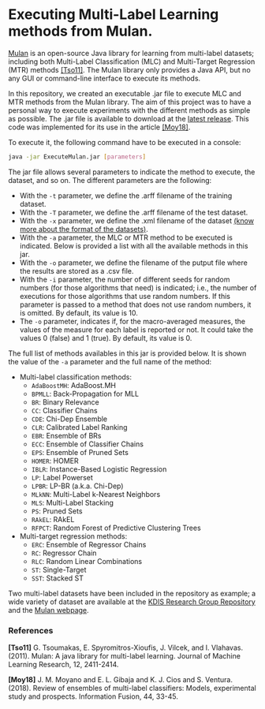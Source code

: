 # Executing Multi-Label Learning methods from Mulan.

[Mulan](http://mulan.sourceforge.net/) is an open-source Java library for learning from multi-label datasets; including both Multi-Label Classification (MLC) and Multi-Target Regression (MTR) methods [[Tso11]](#Tso11). The Mulan library only provides a Java API, but no any GUI or command-line interface to execute its methods.

In this repository, we created an executable .jar file to execute MLC and MTR methods from the Mulan library. The aim of this project was to have a personal way to execute experiments with the different methods as simple as possible. The .jar file is available to download at the [latest release](https://github.com/i02momuj/ExecuteMulan/releases/tag/v1.1). This code was implemented for its use in the article [[Moy18]](#Moy18).

To execute it, the following command have to be executed in a console:
```sh
java -jar ExecuteMulan.jar [parameters]
```

The jar file allows several parameters to indicate the method to execute, the dataset, and so on. The different parameters are the following:
* With the ```-t``` parameter, we define the .arff filename of the training dataset.
* With the ```-T``` parameter, we define the .arff filename of the test dataset.
* With the ```-x``` parameter, we define the .xml filename of the dataset [(know more about the format of the datasets)](http://www.uco.es/kdis/mllresources/).
* With the ```-a``` parameter, the MLC or MTR method to be executed is indicated. Below is provided a list with all the available methods in this jar.
* With the ```-o``` parameter, we define the filename of the putput file where the results are stored as a .csv file.
* With the ```-i``` parameter, the number of different seeds for random numbers (for those algorithms that need) is indicated; i.e., the number of executions for those algorithms that use random numbers. If this parameter is passed to a method that does not use random numbers, it is omitted. By default, its value is 10.
* The ```-o``` parameter, indicates if, for the macro-averaged measures, the values of the measure for each label is reported or not. It could take the values 0 (false) and 1 (true). By default, its value is 0.

The full list of methods availables in this jar is provided below. It is shown the value of the ```-a``` parameter and the full name of the method:
* Multi-label classification methods:
  * ```AdaBoostMH```: AdaBoost.MH
  * ```BPMLL```: Back-Propagation for MLL
  * ```BR```: Binary Relevance
  * ```CC```: Classifier Chains
  * ```CDE```: Chi-Dep Ensemble
  * ```CLR```: Calibrated Label Ranking
  * ```EBR```: Ensemble of BRs
  * ```ECC```: Ensemble of Classifier Chains
  * ```EPS```: Ensemble of Pruned Sets
  * ```HOMER```: HOMER
  * ```IBLR```: Instance-Based Logistic Regression
  * ```LP```: Label Powerset
  * ```LPBR```: LP-BR (a.k.a. Chi-Dep)
  * ```MLkNN```: Multi-Label k-Nearest Neighbors
  * ```MLS```: Multi-Label Stacking
  * ```PS```: Pruned Sets
  * ```RAkEL```: RAkEL
  * ```RFPCT```: Random Forest of Predictive Clustering Trees
* Multi-target regression methods:
  * ```ERC```: Ensemble of Regressor Chains
  * ```RC```: Regressor Chain
  * ```RLC```: Random Linear Combinations
  * ```ST```: Single-Target
  * ```SST```: Stacked ST

Two multi-label datasets have been included in the repository as example; a wide variety of dataset are available at the [KDIS Research Group Repository](http://www.uco.es/kdis/mllresources/) and the [Mulan webpage](http://mulan.sourceforge.net/datasets.html). 

### References
<a name="Tso11"></a>**[Tso11]** G. Tsoumakas, E. Spyromitros-Xioufis, J. Vilcek, and I. Vlahavas. (2011). Mulan: A java library for multi-label learning. Journal of Machine Learning Research, 12, 2411-2414.

<a name="Moy18"></a>**[Moy18]** J. M. Moyano and E. L. Gibaja and K. J. Cios and S. Ventura. (2018). Review of ensembles of multi-label classifiers: Models, experimental study and prospects. Information Fusion, 44, 33-45.
